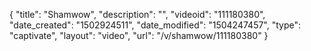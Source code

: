 {
    "title": "Shamwow",
    "description": "",
    "videoid": "111180380",
    "date_created": "1502924511",
    "date_modified": "1504247457",
    "type": "captivate",
    "layout": "video",
    "url": "\/v\/shamwow\/111180380"
}
